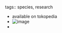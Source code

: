 tags:: species, research

- available on tokopedia
- ![image](https://ipfs.io/ipfs/QmbM68FEpA6SzevrNJp9t5hSXykzBjFBtihonXF3MXRf3g)
-